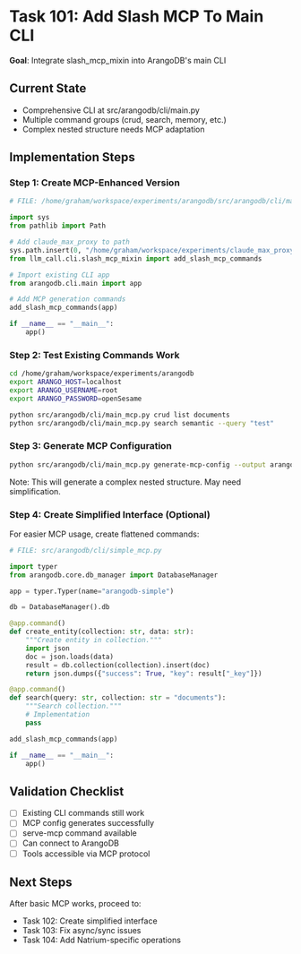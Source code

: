 # Task 101: Add Slash MCP To Main CLI

**Goal**: Integrate slash_mcp_mixin into ArangoDB's main CLI

## Current State
- Comprehensive CLI at src/arangodb/cli/main.py
- Multiple command groups (crud, search, memory, etc.)
- Complex nested structure needs MCP adaptation

## Implementation Steps

### Step 1: Create MCP-Enhanced Version

```python
# FILE: /home/graham/workspace/experiments/arangodb/src/arangodb/cli/main_mcp.py

import sys
from pathlib import Path

# Add claude_max_proxy to path
sys.path.insert(0, "/home/graham/workspace/experiments/claude_max_proxy/src")
from llm_call.cli.slash_mcp_mixin import add_slash_mcp_commands

# Import existing CLI app
from arangodb.cli.main import app

# Add MCP generation commands
add_slash_mcp_commands(app)

if __name__ == "__main__":
    app()
```

### Step 2: Test Existing Commands Work

```bash
cd /home/graham/workspace/experiments/arangodb
export ARANGO_HOST=localhost
export ARANGO_USERNAME=root  
export ARANGO_PASSWORD=openSesame

python src/arangodb/cli/main_mcp.py crud list documents
python src/arangodb/cli/main_mcp.py search semantic --query "test"
```

### Step 3: Generate MCP Configuration

```bash
python src/arangodb/cli/main_mcp.py generate-mcp-config --output arangodb_mcp.json
```

Note: This will generate a complex nested structure. May need simplification.

### Step 4: Create Simplified Interface (Optional)

For easier MCP usage, create flattened commands:

```python
# FILE: src/arangodb/cli/simple_mcp.py

import typer
from arangodb.core.db_manager import DatabaseManager

app = typer.Typer(name="arangodb-simple")

db = DatabaseManager().db

@app.command()
def create_entity(collection: str, data: str):
    """Create entity in collection."""
    import json
    doc = json.loads(data)
    result = db.collection(collection).insert(doc)
    return json.dumps({"success": True, "key": result["_key"]})

@app.command()
def search(query: str, collection: str = "documents"):
    """Search collection."""
    # Implementation
    pass

add_slash_mcp_commands(app)

if __name__ == "__main__":
    app()
```

## Validation Checklist

- [ ] Existing CLI commands still work
- [ ] MCP config generates successfully
- [ ] serve-mcp command available
- [ ] Can connect to ArangoDB
- [ ] Tools accessible via MCP protocol

## Next Steps

After basic MCP works, proceed to:
- Task 102: Create simplified interface
- Task 103: Fix async/sync issues
- Task 104: Add Natrium-specific operations